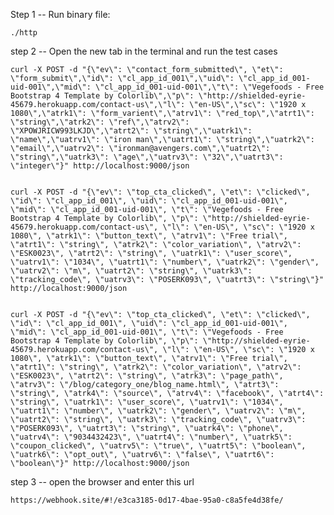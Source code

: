 Step 1 -- Run binary file:
	
	./http

step 2 -- Open the new tab in the terminal and run the test cases

	curl -X POST -d "{\"ev\": \"contact_form_submitted\", \"et\": \"form_submit\",\"id\": \"cl_app_id_001\",\"uid\": \"cl_app_id_001-uid-001\",\"mid\": \"cl_app_id_001-uid-001\",\"t\": \"Vegefoods - Free Bootstrap 4 Template by Colorlib\",\"p\": \"http://shielded-eyrie-45679.herokuapp.com/contact-us\",\"l\": \"en-US\",\"sc\": \"1920 x 1080\",\"atrk1\": \"form_varient\",\"atrv1\": \"red_top\",\"atrt1\": \"string\",\"atrk2\": \"ref\",\"atrv2\": \"XPOWJRICW993LKJD\",\"atrt2\": \"string\",\"uatrk1\": \"name\",\"uatrv1\": \"iron man\",\"uatrt1\": \"string\",\"uatrk2\": \"email\",\"uatrv2\": \"ironman@avengers.com\",\"uatrt2\": \"string\",\"uatrk3\": \"age\",\"uatrv3\": \"32\",\"uatrt3\": \"integer\"}" http://localhost:9000/json


	curl -X POST -d "{\"ev\": \"top_cta_clicked\", \"et\": \"clicked\", \"id\": \"cl_app_id_001\", \"uid\": \"cl_app_id_001-uid-001\", \"mid\": \"cl_app_id_001-uid-001\", \"t\": \"Vegefoods - Free Bootstrap 4 Template by Colorlib\", \"p\": \"http://shielded-eyrie-45679.herokuapp.com/contact-us\", \"l\": \"en-US\", \"sc\": \"1920 x 1080\", \"atrk1\": \"button_text\", \"atrv1\": \"Free trial\", \"atrt1\": \"string\", \"atrk2\": \"color_variation\", \"atrv2\": \"ESK0023\", \"atrt2\": \"string\", \"uatrk1\": \"user_score\", \"uatrv1\": \"1034\", \"uatrt1\": \"number\", \"uatrk2\": \"gender\", \"uatrv2\": \"m\", \"uatrt2\": \"string\", \"uatrk3\": \"tracking_code\", \"uatrv3\": \"POSERK093\", \"uatrt3\": \"string\"}" http://localhost:9000/json

	
	curl -X POST -d "{\"ev\": \"top_cta_clicked\", \"et\": \"clicked\", \"id\": \"cl_app_id_001\", \"uid\": \"cl_app_id_001-uid-001\", \"mid\": \"cl_app_id_001-uid-001\", \"t\": \"Vegefoods - Free Bootstrap 4 Template by Colorlib\", \"p\": \"http://shielded-eyrie-45679.herokuapp.com/contact-us\", \"l\": \"en-US\", \"sc\": \"1920 x 1080\", \"atrk1\": \"button_text\", \"atrv1\": \"Free trial\", \"atrt1\": \"string\", \"atrk2\": \"color_variation\", \"atrv2\": \"ESK0023\", \"atrt2\": \"string\", \"atrk3\": \"page_path\", \"atrv3\": \"/blog/category_one/blog_name.html\", \"atrt3\": \"string\", \"atrk4\": \"source\", \"atrv4\": \"facebook\", \"atrt4\": \"string\", \"uatrk1\": \"user_score\", \"uatrv1\": \"1034\", \"uatrt1\": \"number\", \"uatrk2\": \"gender\", \"uatrv2\": \"m\", \"uatrt2\": \"string\", \"uatrk3\": \"tracking_code\", \"uatrv3\": \"POSERK093\", \"uatrt3\": \"string\", \"uatrk4\": \"phone\", \"uatrv4\": \"9034432423\", \"uatrt4\": \"number\", \"uatrk5\": \"coupon_clicked\", \"uatrv5\": \"true\", \"uatrt5\": \"boolean\", \"uatrk6\": \"opt_out\", \"uatrv6\": \"false\", \"uatrt6\": \"boolean\"}" http://localhost:9000/json




step 3 -- open the browser and enter this url

	https://webhook.site/#!/e3ca3185-0d17-4bae-95a0-c8a5fe4d38fe/

